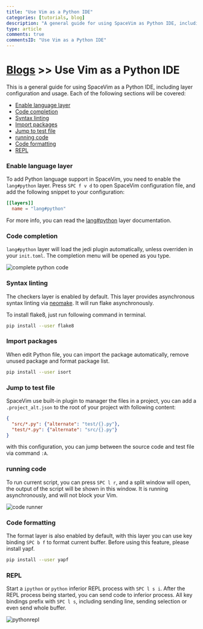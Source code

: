 ```yaml
---
title: "Use Vim as a Python IDE"
categories: [tutorials, blog]
description: "A general guide for using SpaceVim as Python IDE, including layer configuration, requiems installation and usage."
type: article
comments: true
commentsID: "Use Vim as a Python IDE"
---
```


# [Blogs](../blog/) >> Use Vim as a Python IDE

This is a general guide for using SpaceVim as a Python IDE, including layer configuration and usage.
Each of the following sections will be covered:

<!-- vim-markdown-toc GFM -->

- [Enable language layer](#enable-language-layer)
- [Code completion](#code-completion)
- [Syntax linting](#syntax-linting)
- [Import packages](#import-packages)
- [Jump to test file](#jump-to-test-file)
- [running code](#running-code)
- [Code formatting](#code-formatting)
- [REPL](#repl)

<!-- vim-markdown-toc -->

### Enable language layer

To add Python language support in SpaceVim, you need to enable the `lang#python` layer. Press `SPC f v d` to open
SpaceVim configuration file, and add the following snippet to your configuration:

```toml
[[layers]]
  name = "lang#python"
```

For more info, you can read the [lang#python](../layers/lang/python/) layer documentation.

### Code completion

`lang#python` layer will load the jedi plugin automatically, unless overriden in your `init.toml`.
The completion menu will be opened as you type.

![complete python code](https://user-images.githubusercontent.com/13142418/46339650-f5a49280-c665-11e8-86d4-20944ec23098.png)

### Syntax linting

The checkers layer is enabled by default. This layer provides asynchronous syntax linting via [neomake](https://github.com/neomake/neomake).
It will run flake asynchronously.

To install flake8, just run following command in terminal.

```sh
pip install --user flake8
```

### Import packages

When edit Python file, you can import the package automatically, remove unused package and format package list.

```sh
pip install --user isort
```

### Jump to test file

SpaceVim use built-in plugin to manager the files in a project,
you can add a `.project_alt.json` to the root of your project with following content:

```json
{
  "src/*.py": {"alternate": "test/{}.py"},
  "test/*.py": {"alternate": "src/{}.py"}
}
```

with this configuration, you can jump between the source code and test file via command `:A`.

### running code

To run current script, you can press `SPC l r`, and a split window
will open, the output of the script will be shown in this window.
It is running asynchronously, and will not block your Vim.

![code runner](https://user-images.githubusercontent.com/13142418/46293837-1c5fbc00-c5c7-11e8-9f3c-c11504e2e04a.png)

### Code formatting

The format layer is also enabled by default, with this layer you can use key binding `SPC b f` to format current buffer.
Before using this feature, please install yapf.

```sh
pip install --user yapf
```

### REPL

Start a `ipython` or `python` inferior REPL process with `SPC l s i`. After the REPL process being started, you can
send code to inferior process. All key bindings prefix with `SPC l s`, including sending line, sending selection or even
send whole buffer.

![pythonrepl](https://user-images.githubusercontent.com/13142418/52177776-0fffa000-2801-11e9-9698-8e32f2865f5a.gif)
